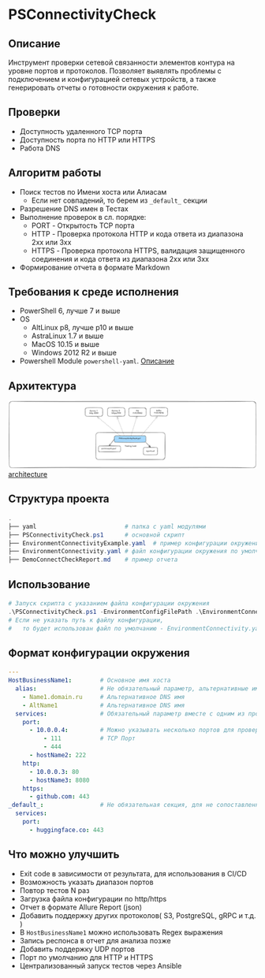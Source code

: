 # PSConnectivityCheck

## Описание

Инструмент проверки сетевой связанности элементов контура на уровне портов и протоколов. Позволяет выявлять проблемы с подключением и конфигурацией сетевых устройств, а также генерировать отчеты о готовности окружения к работе.

## Проверки

- Доступность удаленного TCP порта
- Доступность порта по  HTTP или HTTPS
- Работа DNS

## Алгоритм работы

- Поиск тестов по Имени хоста или Алиасам
  - Если нет совпадений, то берем из `_default_` секции
- Разрешение DNS имен в Тестах
- Выполнение проверок в сл. порядке:
  - PORT - Открытость TCP порта
  - HTTP - Проверка протокола HTTP и кода ответа из диапазона 2xx или 3xx
  - HTTPS - Проверка протокола HTTPS, валидация защищенного соединения и кода ответа из диапазона 2xx или 3xx
- Формирование отчета в формате Markdown  

## Требования к среде исполнения

- PowerShell 6, лучше 7 и выше
- OS
  - AltLinux p8, лучше p10 и выше
  - AstraLinux 1.7 и выше
  - MacOS 10.15 и выше
  - Windows 2012 R2 и выше
- Powershell Module `powershell-yaml`. [Описание](yaml/readme.md)

## Архитектура

![architecture](architecture.png)
[architecture](architecture.excalidraw)

## Структура проекта

```powershell
.
├── yaml                         # папка с yaml модулями
├── PSConnectivityCheck.ps1      # основной скрипт
├── EnvironmentConnectivityExample.yaml  # пример конфигурации окружения
├── EnvironmentConnectivity.yaml # файл конфигурации окружения по умолчанию
├── DemoConnectCheckReport.md    # пример отчета
```

## Использование

```powershell
# Запуск скрипта с указанием файла конфигурации окружения
.\PSConnectivityCheck.ps1 -EnvironmentConfigFilePath .\EnvironmentConnectivityExample.yaml
# Если не указать путь к файлу конфигурации, 
#   то будет использован файл по умолчанию - EnvironmentConnectivity.yaml
```

## Формат конфигурации окружения

```yaml
---
HostBusinessName1:        # Основное имя хоста
  alias:                  # Не обязательный параметр, альтернативные имена хоста
    - Name1.domain.ru     # Альтернативное DNS имя
    - AltName1            # Альтернативное DNS имя
  services:               # Обязательный параметр вместе с одним из протоколов
    port:
      - 10.0.0.4:         # Можно указывать несколько портов для проверки
          - 111           # TCP Порт
          - 444
      - hostName2: 222
    http:
      - 10.0.0.3: 80
      - hostName3: 8080
    https:
      - github.com: 443
_default_:                # Не обязательная секция, для не сопоставленных хостов
  services:
    port:
      - huggingface.co: 443
```

## Что можно улучшить

- Exit code в зависимости от результата, для использования в CI/CD
- Возможность указать диапазон портов
- Повтор тестов N раз
- Загрузка файла конфигурации по http/https
- Отчет в формате Allure Report (json)
- Добавить поддержку других протоколов( S3, PostgreSQL, gRPC и т.д. )
- В `HostBusinessName1` можно использовать Regex выражения
- Запись респонса в отчет для анализа позже
- Добавить поддержку UDP портов
- Порт по умолчанию для HTTP и HTTPS
- Централизованный запуск тестов через Ansible
